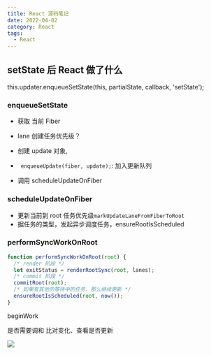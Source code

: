 ```yaml
---
title: React 源码笔记
date: 2022-04-02
category: React
tags:
  - React
---
```


<!-- more -->

## setState 后 React 做了什么

this.updater.enqueueSetState(this, partialState, callback, 'setState');

### enqueueSetState

- 获取 当前 Fiber
- lane 创建任务优先级？
- 创建 update 对象,

- ` enqueueUpdate(fiber, update);`: 加入更新队列

- 调用 scheduleUpdateOnFiber

### scheduleUpdateOnFiber

- 更新当前到 root 任务优先级`markUpdateLaneFromFiberToRoot`
- 据任务的类型，发起异步调度任务，ensureRootIsScheduled

### performSyncWorkOnRoot

```js
function performSyncWorkOnRoot(root) {
  /* render 阶段 */
  let exitStatus = renderRootSync(root, lanes);
  /* commit 阶段 */
  commitRoot(root);
  /* 如果有其他的等待中的任务，那么继续更新 */
  ensureRootIsScheduled(root, now());
}
```

beginWork

是否需要调和
比对变化、查看是否更新

![](https://p1-juejin.byteimg.com/tos-cn-i-k3u1fbpfcp/99afa68f8ab94c93be41df70db0ae488~tplv-k3u1fbpfcp-watermark.awebp)
